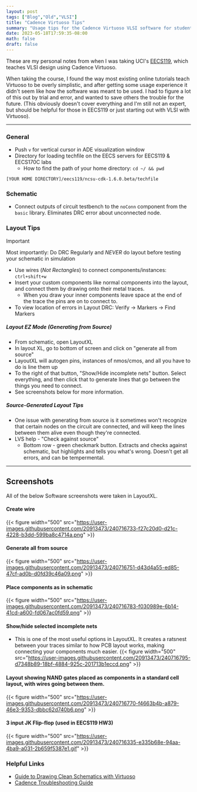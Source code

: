 ```yaml
---
layout: post
tags: ["Blog","Old","VLSI"]
title: "Cadence Virtuoso Tips"
summary: "Usage tips for the Cadence Virtuoso VLSI software for students in EECS119"
date: 2023-05-18T17:59:35-08:00
math: false
draft: false
---
```



These are my personal notes from when I was taking UCI's [EECS119](https://catalogue.uci.edu/search/?search=EECS+119), which teaches VLSI design using Cadence Virtuoso.

When taking the course, I found the way most existing online tutorials teach Virtuoso to be overly simplistic, and after getting some usage experience it didn't seem like how the software was meant to be used. I had to figure a lot of this out by trial and error, and wanted to save others the trouble for the future. (This obviously doesn't cover everything and I'm still not an expert, but should be helpful for those in EECS119 or just starting out with VLSI with Virtuoso).


---

### General
* Push `v` for vertical cursor in ADE visualization window
* Directory for loading techfile on the EECS servers for EECS119 & EECS170C labs
  * How to find the path of your home directory: `cd ~/ && pwd`

```code
[YOUR HOME DIRECTORY]/eecs119/ncsu-cdk-1.6.0.beta/techfile
```

### Schematic
* Connect outputs of circuit testbench to the `noConn` component from the `basic` library. Eliminates DRC error about unconnected node.

### Layout Tips

> [!IMPORTANT]
> Most importantly: Do DRC Regularly and _NEVER_ do layout before testing your schematic in simulation

* Use wires (*Not Rectangles*) to connect components/instances: `ctrl+shift+w`
* Insert your custom components like normal components into the layout, and connect them by drawing onto their metal traces.
    * When you draw your inner components leave space at the end of the trace the pins are on to connect to.
* To view location of errors in Layout DRC: Verify -> Markers -> Find Markers

##### Layout EZ Mode (Generating from Source)
* From schematic, open LayoutXL
* In layout XL, go to bottom of screen and click on "generate all from source"
* LayoutXL will autogen pins, instances of nmos/cmos, and all you have to do is line them up
* To the right of that button, "Show/Hide incomplete nets" button. Select everything, and then click that to generate lines that go between the things you need to connect.
* See screenshots below for more information.

##### Source-Generated Layout Tips
* One issue with generating from source is it sometimes won't recognize that certain nodes on the circuit are connected, and will keep the lines between them alive even though they're connected.
* LVS help - "Check against source"
    * Bottom row - green checkmark button. Extracts and checks against schematic, but highlights and tells you what's wrong. Doesn't get all errors, and can be tempermental.

---

## Screenshots
All of the below Software screenshots were taken in LayoutXL.

#### Create wire
{{< figure width="500" src="https://user-images.githubusercontent.com/20913473/240716733-f27c20d0-d21c-4228-b3dd-599ba8c4714a.png" >}}

#### Generate all from source
 {{< figure width="500"  src="https://user-images.githubusercontent.com/20913473/240716751-d43d4a55-ed85-47cf-ad0b-d0fd39c46a09.png" >}}

#### Place components as in schematic
 {{< figure   width="500" src="https://user-images.githubusercontent.com/20913473/240716783-f030989e-6b14-41cd-a600-fd067ac0fd59.png" >}}

#### Show/hide selected incomplete nets
* This is one of the most useful options in LayoutXL. It creates a ratsnest between your traces similar to how PCB layout works, making connecting your components much easier.
 {{< figure width="500" src="https://user-images.githubusercontent.com/20913473/240716795-d7348b89-18bf-4884-925c-201713b1eccd.png" >}}

#### Layout showing NAND gates placed as components in a standard cell layout, with wires going between them.
 {{< figure width="500" src="https://user-images.githubusercontent.com/20913473/240716770-f4663b4b-a879-46e3-9353-dbbc62d740b6.png" >}}

#### 3 input JK Flip-flop (used in EECS119 HW3)
 {{< figure width="500"  src="https://user-images.githubusercontent.com/20913473/240716335-e335b68e-94aa-4ba9-a031-2b659f5387e1.gif" >}}

<!-- #### fish
 {{< figure width="500" src="https://user-images.githubusercontent.com/20913473/240716311-bdd6e1b1-c596-4570-a87e-1bf5b7f32264.jpg"  >}} -->

### Helpful Links
* [Guide to Drawing Clean Schematics with Virtuoso](https://www.egr.msu.edu/classes/ece410/mason/files/guide-schematictips.pdf)
* [Cadence Troubleshooting Guide](https://www.egr.msu.edu/classes/ece410/mason/files/guide-troubleshooting.pdf)
